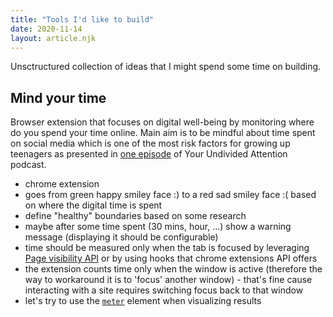 ```yaml
---
title: "Tools I'd like to build"
date: 2020-11-14
layout: article.njk
---
```


Unsctructured collection of ideas that I might spend some time on building.

## Mind your time

Browser extension that focuses on digital well-being by monitoring where do you spend your time online. Main aim is to be mindful about time spent on social media which is one of the most risk factors for growing up teenagers as presented in [one episode](https://podcasts.google.com/feed/aHR0cHM6Ly9mZWVkcy5zaW1wbGVjYXN0LmNvbS9yWjBjWWsxMg/episode/YzZlY2VmMDQtOTVkYS00ZmY2LWFmYTQtNDgyNDQ0YWIwZTJh?sa=X&ved=0CAUQkfYCahcKEwjw9PeaqYLtAhUAAAAAHQAAAAAQAQ) of Your Undivided Attention podcast.

- chrome extension
- goes from green happy smiley face :) to a red sad smiley face :( based on where the digital time is spent
- define "healthy" boundaries based on some research
- maybe after some time spent (30 mins, hour, ...) show a warning message (displaying it should be configurable)
- time should be measured only when the tab is focused by leveraging [Page visibility API](https://developer.mozilla.org/en-US/docs/Web/API/Page_Visibility_API) or by using hooks that chrome extensions API offers
- the extension counts time only when the window is active (therefore the way to workaround it is to 'focus' another window) - that's fine cause interacting with a site requires switching focus back to that window
- let's try to use the [<code>meter</code>](https://developer.mozilla.org/en-US/docs/Web/HTML/Element/meter) element when visualizing results
